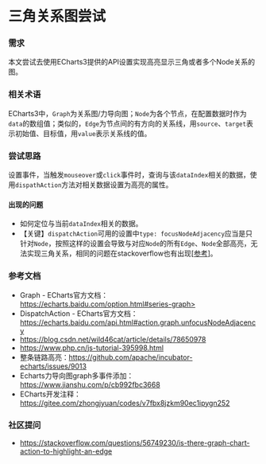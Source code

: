 # 三角关系图尝试

### 需求

本文尝试去使用ECharts3提供的API设置实现高亮显示三角或者多个Node关系的图。

### 相关术语

ECharts3中，`Graph`为关系图/力导向图；`Node`为各个节点，在配置数据时作为`data`的数组值；类似的，`Edge`为节点间的有方向的关系线，用`source`、`target`表示初始值、目标值，用`value`表示关系线的值。

### 尝试思路

设置事件，当触发`mouseover`或`click`事件时，查询与该`dataIndex`相关的数据，使用`dispathAction`方法对相关数据设置为高亮的属性。

#### 出现的问题

- 如何定位与当前`dataIndex`相关的数据。
- 【关键】`dispatchAction`可用的设置中`type: focusNodeAdjacency`应当是只针对`Node`，按照这样的设置会导致与对应`Node`的所有`Edge`、`Node`全部高亮，无法实现三角关系，相同的问题在stackoverflow也有出现[[参考](#社区提问)]。

### 参考文档

- Graph - ECharts官方文档：https://echarts.baidu.com/option.html#series-graph>
- DispatchAction - ECharts官方文档：<https://echarts.baidu.com/api.html#action.graph.unfocusNodeAdjacency>
- <https://blog.csdn.net/wild46cat/article/details/78650978>
- <https://www.php.cn/js-tutorial-395998.html>
- 整条链路高亮：<https://github.com/apache/incubator-echarts/issues/9013>
- Echarts力导向图graph多事件添加：https://www.jianshu.com/p/cb992fbc3668
- ECharts开发注释：<https://gitee.com/zhongjyuan/codes/v7fbx8jzkm90ec1ipygn252>

### 社区提问

- <https://stackoverflow.com/questions/56749230/is-there-graph-chart-action-to-highlight-an-edge>

